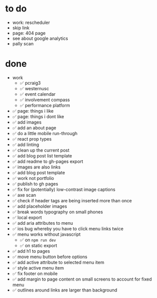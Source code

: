 # to do

- work: rescheduler
- skip link
- page: 404 page
- see about google analytics
- pally scan

# done

- work
    - ✅ pcraig3
    - ✅ westernusc
    - ✅ event calendar
    - ✅ involvement compass
    - ✅ performance platform
- ✅ page: things i like
- ✅ page: things i dont like
- ✅ add images
- ✅ add an about page
- ✅ do a little mobile run-through
- ✅ react prop types
- ✅ add linting
- ✅ clean up the current post
- ✅ add blog post list template
- ✅ add readme to gh-pages export
- ✅ images are also links
- ✅ add blog post template
- ✅ work not portfolio
- ✅ publish to gh pages
- ✅ fix for (potentially) low-contrast image captions
- ✅ axe scan
- ✅ check if header tags are being inserted more than once
- ✅ add placeholder images
- ✅ break words typography on small phones
- ✅ local export
- ✅ add aria attributes to menu
- ✅ ios bug whereby you have to click menu links twice
- ✅ menu works without javascript
  - ✅ on `npm run dev`
  - ✅ on static export
- ✅ add h1 to pages
- ✅ move menu button before options
- ✅ add active attribute to selected menu item
- ✅ style active menu item
- ✅ fix footer on mobile
- ✅ add margin to page content on small screens to account for fixed menu
- ✅ outlines around links are larger than background
